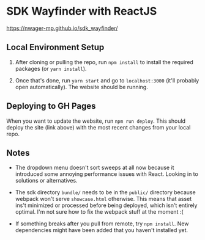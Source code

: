 # SDK Wayfinder with ReactJS

https://nwager-mp.github.io/sdk_wayfinder/

## Local Environment Setup

1. After cloning or pulling the repo, run `npm install` to install the required packages (or `yarn install`).

2. Once that's done, run `yarn start` and go to `localhost:3000` (it'll probably open automatically). The website should be running.

## Deploying to GH Pages

When you want to update the website, run `npm run deploy`. This should deploy the site (link above) with the most recent changes from your local repo.

## Notes

* The dropdown menu doesn't sort sweeps at all now because it introduced some annoying performance issues with React. Looking in to solutions or alternatives.

* The sdk directory `bundle/` needs to be in the `public/` directory because webpack won't serve `showcase.html` otherwise. This means that asset ins't minimized or processed before being deployed, which isn't entirely optimal. I'm not sure how to fix the webpack stuff at the moment :(

* If something breaks after you pull from remote, try `npm install`. New dependencies might have been added that you haven't installed yet.
